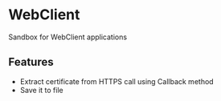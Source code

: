 # WebClient

Sandbox for WebClient applications

## Features
- Extract certificate from HTTPS call using Callback method
- Save it to file

